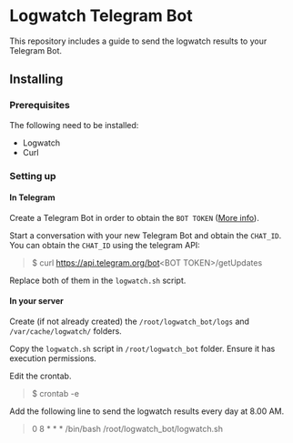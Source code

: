 # Logwatch Telegram Bot
This repository includes a guide to send the logwatch results to your Telegram Bot.

## Installing

### Prerequisites
The following need to be installed:

* Logwatch
* Curl

### Setting up

#### In Telegram
Create a Telegram Bot in order to obtain the `BOT TOKEN` ([More info](https://core.telegram.org/bots#6-botfather)). 

Start a conversation with your new Telegram Bot and obtain the `CHAT_ID`. You can obtain the `CHAT_ID` using the telegram API:

>$ curl https://api.telegram.org/bot<BOT TOKEN\>/getUpdates

Replace both of them in the `logwatch.sh` script.


#### In your server
Create (if not already created) the `/root/logwatch_bot/logs` and `/var/cache/logwatch/` folders.

Copy the `logwatch.sh` script in `/root/logwatch_bot` folder. Ensure it has execution permissions.

Edit the crontab.
>$ crontab -e

Add the following line to send the logwatch results every day at 8.00 AM.
> 0 8 * * * /bin/bash /root/logwatch_bot/logwatch.sh
